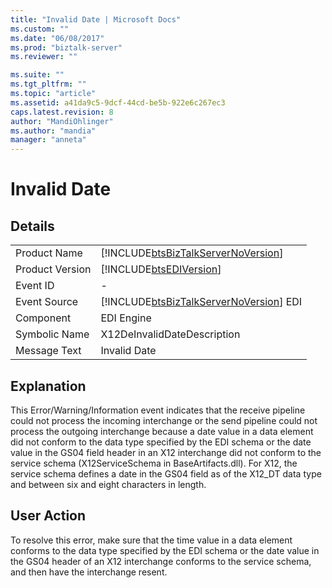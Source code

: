 ```yaml
---
title: "Invalid Date | Microsoft Docs"
ms.custom: ""
ms.date: "06/08/2017"
ms.prod: "biztalk-server"
ms.reviewer: ""

ms.suite: ""
ms.tgt_pltfrm: ""
ms.topic: "article"
ms.assetid: a41da9c5-9dcf-44cd-be5b-922e6c267ec3
caps.latest.revision: 8
author: "MandiOhlinger"
ms.author: "mandia"
manager: "anneta"
---
```

# Invalid Date
## Details  
  
|                 |                                                                                        |
|-----------------|----------------------------------------------------------------------------------------|
|  Product Name   |   [!INCLUDE[btsBizTalkServerNoVersion](../includes/btsbiztalkservernoversion-md.md)]   |
| Product Version |               [!INCLUDE[btsEDIVersion](../includes/btsediversion-md.md)]               |
|    Event ID     |                                           -                                            |
|  Event Source   | [!INCLUDE[btsBizTalkServerNoVersion](../includes/btsbiztalkservernoversion-md.md)] EDI |
|    Component    |                                       EDI Engine                                       |
|  Symbolic Name  |                              X12DeInvalidDateDescription                               |
|  Message Text   |                                      Invalid Date                                      |
  
## Explanation  
 This Error/Warning/Information event indicates that the receive pipeline could not process the incoming interchange or the send pipeline could not process the outgoing interchange because a date value in a data element did not conform to the data type specified by the EDI schema or the date value in the GS04 field header in an X12 interchange did not conform to the service schema (X12ServiceSchema in BaseArtifacts.dll). For X12, the service schema defines a date in the GS04 field as of the X12_DT data type and between six and eight characters in length.  
  
## User Action  
 To resolve this error, make sure that the time value in a data element conforms to the data type specified by the EDI schema or the date value in the GS04 header of an X12 interchange conforms to the service schema, and then have the interchange resent.
